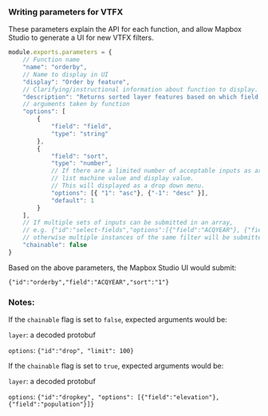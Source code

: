 ### Writing parameters for VTFX

These parameters explain the API for each function, and allow Mapbox Studio to generate a UI for new VTFX filters.

``` javascript
module.exports.parameters = {
    // Function name
    "name": "orderby",
    // Name to display in UI
    "display": "Order by feature",
    // Clarifying/instructional information about function to display.
    "description": "Returns sorted layer features based on which field to order by and sort direction.",
    // arguments taken by function
    "options": [
        {
            "field": "field",
            "type": "string"
        },
        {
            "field": "sort",
            "type": "number",
            // If there are a limited number of acceptable inputs as argument, 
            // list machine value and display value.
            // This will displayed as a drop down menu.
            "options": [{ "1": "asc"}, {"-1": "desc" }],
            "default": 1
        }
    ],
    // If multiple sets of inputs can be submitted in an array, 
    // e.g. {"id":"select-fields","options":[{"field":"ACQYEAR"}, {"field": "UNITNAME"}]},
    // otherwise multiple instances of the same filter will be submitted.
    "chainable": false
}
```

Based on the above parameters, the Mapbox Studio UI would submit:

`{"id":"orderby","field":"ACQYEAR","sort":"1"}`

### Notes:
If the `chainable` flag is set to `false`, expected arguments would be:

`layer`: a decoded protobuf

`options`: `{"id":"drop", "limit": 100}`


If the `chainable` flag is set to `true`, expected arguments would be:

`layer`: a decoded protobuf

`options`: `{"id":"dropkey", "options": [{"field":"elevation"}, {"field":"population"}]}`